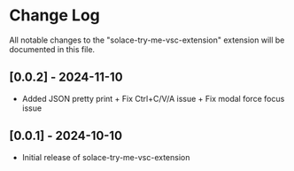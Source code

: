 # Change Log

All notable changes to the "solace-try-me-vsc-extension" extension will be documented in this file.

## [0.0.2] - 2024-11-10
- Added JSON pretty print + Fix Ctrl+C/V/A issue + Fix modal force focus issue

## [0.0.1] - 2024-10-10
- Initial release of solace-try-me-vsc-extension